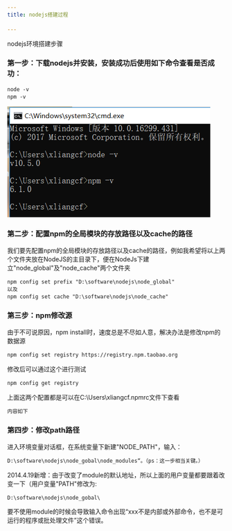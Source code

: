 ```yaml
---
title: nodejs搭建过程

---
```


nodejs环境搭建步骤
<!-- more -->
### 第一步：下载nodejs并安装，安装成功后使用如下命令查看是否成功：
```html
node -v 
npm -v
```
![](/images/查看nodejs安装你状态.png)

### 第二步：配置npm的全局模块的存放路径以及cache的路径
我们要先配置npm的全局模块的存放路径以及cache的路径，例如我希望将以上两个文件夹放在NodeJS的主目录下，便在NodeJs下建立"node_global"及"node_cache"两个文件夹

```html
npm config set prefix "D:\software\nodejs\node_global"
以及
npm config set cache "D:\software\nodejs\node_cache"
```
### 第三步：npm修改源
由于不可说原因，npm install时，速度总是不尽如人意，解决办法是修改npm的数据源
```html
npm config set registry https://registry.npm.taobao.org 
```
修改后可以通过这个进行测试
```html
npm config get registry
```
上面这两个配置都是可以在C:\Users\xliangcf.npmrc文件下查看
```html
内容如下
```
### 第四步：修改path路径
进入环境变量对话框，在系统变量下新建"NODE_PATH"，输入：
```html
D:\software\nodejs\node_gobal\node_modules“。（ps：这一步相当关键。）
```
2014.4.19新增：由于改变了module的默认地址，所以上面的用户变量都要跟着改变一下（用户变量"PATH"修改为:
```html
D:\software\nodejs\node_gobal\
```
要不使用module的时候会导致输入命令出现“xxx不是内部或外部命令，也不是可运行的程序或批处理文件”这个错误。
